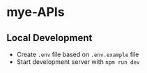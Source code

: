 # mye-APIs

## Local Development

- Create `.env` file based on `.env.example` file
- Start development server with `npm run dev`

